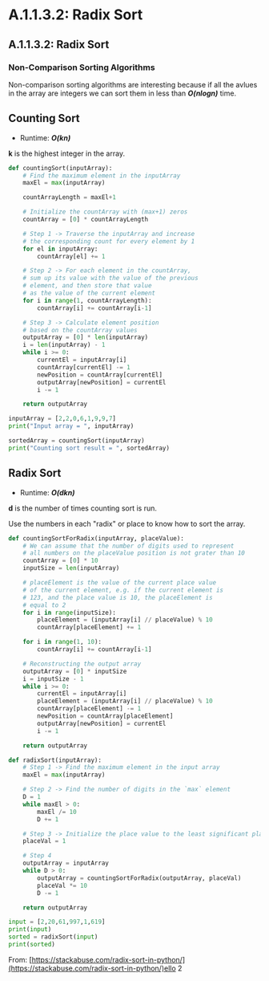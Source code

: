 # A.1.1.3.2: Radix Sort

## A.1.1.3.2: Radix Sort

### Non-Comparison Sorting Algorithms

Non-comparison sorting algorithms are interesting because if all the avlues in the array are integers we can sort them in less than _**O(nlogn)**_ time.

## Counting Sort

- Runtime: _**O(kn)**_

**k** is the highest integer in the array.

```python
def countingSort(inputArray):
    # Find the maximum element in the inputArray
    maxEl = max(inputArray)

    countArrayLength = maxEl+1

    # Initialize the countArray with (max+1) zeros
    countArray = [0] * countArrayLength

    # Step 1 -> Traverse the inputArray and increase
    # the corresponding count for every element by 1
    for el in inputArray:
        countArray[el] += 1

    # Step 2 -> For each element in the countArray,
    # sum up its value with the value of the previous
    # element, and then store that value
    # as the value of the current element
    for i in range(1, countArrayLength):
        countArray[i] += countArray[i-1]

    # Step 3 -> Calculate element position
    # based on the countArray values
    outputArray = [0] * len(inputArray)
    i = len(inputArray) - 1
    while i >= 0:
        currentEl = inputArray[i]
        countArray[currentEl] -= 1
        newPosition = countArray[currentEl]
        outputArray[newPosition] = currentEl
        i -= 1

    return outputArray

inputArray = [2,2,0,6,1,9,9,7]
print("Input array = ", inputArray)

sortedArray = countingSort(inputArray)
print("Counting sort result = ", sortedArray)
```

## Radix Sort

- Runtime: _**O(dkn)**_

**d** is the number of times counting sort is run.

Use the numbers in each "radix" or place to know how to sort the array.

```python
def countingSortForRadix(inputArray, placeValue):
    # We can assume that the number of digits used to represent
    # all numbers on the placeValue position is not grater than 10
    countArray = [0] * 10
    inputSize = len(inputArray)

    # placeElement is the value of the current place value
    # of the current element, e.g. if the current element is
    # 123, and the place value is 10, the placeElement is
    # equal to 2
    for i in range(inputSize):
        placeElement = (inputArray[i] // placeValue) % 10
        countArray[placeElement] += 1

    for i in range(1, 10):
        countArray[i] += countArray[i-1]

    # Reconstructing the output array
    outputArray = [0] * inputSize
    i = inputSize - 1
    while i >= 0:
        currentEl = inputArray[i]
        placeElement = (inputArray[i] // placeValue) % 10
        countArray[placeElement] -= 1
        newPosition = countArray[placeElement]
        outputArray[newPosition] = currentEl
        i -= 1

    return outputArray

def radixSort(inputArray):
    # Step 1 -> Find the maximum element in the input array
    maxEl = max(inputArray)

    # Step 2 -> Find the number of digits in the `max` element
    D = 1
    while maxEl > 0:
        maxEl /= 10
        D += 1

    # Step 3 -> Initialize the place value to the least significant place
    placeVal = 1

    # Step 4
    outputArray = inputArray
    while D > 0:
        outputArray = countingSortForRadix(outputArray, placeVal)
        placeVal *= 10
        D -= 1

    return outputArray

input = [2,20,61,997,1,619]
print(input)
sorted = radixSort(input)
print(sorted)
```

From: [https://stackabuse.com/radix-sort-in-python/](https://stackabuse.com/radix-sort-in-python/)ello 2
